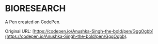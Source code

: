 # BIORESEARCH

A Pen created on CodePen.

Original URL: [https://codepen.io/Anushka-Singh-the-bold/pen/GggOgbb](https://codepen.io/Anushka-Singh-the-bold/pen/GggOgbb).

